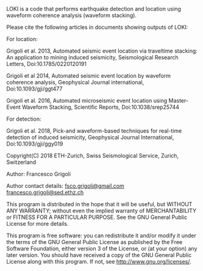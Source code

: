 LOKI is a code that performs earthquake detection and location
using waveform coherence analysis (waveform stacking).

Please cite the following articles in documents showing
outputs of LOKI:

For location:

Grigoli et al. 2013,
Automated seismic event location via traveltime stacking:
An application to mining induced seismicity,
Seismological Research Letters,
Doi:10.1785/0220120191

Grigoli et al 2014,
Automated seismic event location by waveform coherence analysis,
Geophysical Journal international,
Doi:10.1093/gji/ggt477

Grigoli et al. 2016,
Automated microseismic event location using Master-Event Waveform Stacking,
Scientific Reports,
Doi:10.1038/srep25744

For detection:

Grigoli et al. 2018,
Pick-and waveform-based techniques for real-time detection of induced seismicity,
Geophysical Journal International,
Doi:10.1093/gji/ggy019


Copyright(C) 2018 ETH-Zurich, Swiss Seismological Service, Zurich, Switzerland

Author: Francesco Grigoli

Author contact details:
<fsco.grigoli@gmail.com>
<francesco.grigoli@sed.ethz.ch>


This program is distributed in the hope that it will be useful,
but WITHOUT ANY WARRANTY; without even the implied warranty of
MERCHANTABILITY or FITNESS FOR A PARTICULAR PURPOSE.  See the
GNU General Public License for more details.

This program is free software: you can redistribute it and/or modify
it under the terms of the GNU General Public License as published by
the Free Software Foundation, either version 3 of the License, or
(at your option) any later version. You should have received a copy of
the GNU General Public License along with this program.
If not, see <http://www.gnu.org/licenses/>.
